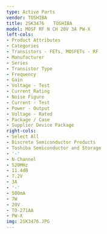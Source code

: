 ```yaml
---
type: Active Parts
vendor: TOSHIBA
title: 2SK3476　　TOSHIBA
model: MOSF RF N CH 20V 3A PW-X
left-cols:
- Product Attributes
- Categories
- Transistors - FETs, MOSFETs - RF
- Manufacturer
- Series
- Transistor Type
- Frequency
- Gain
- Voltage - Test
- Current Rating
- Noise Figure
- Current - Test
- Power - Output
- Voltage - Rated
- Package / Case
- Supplier Device Package
right-cols:
- Select All
- Discrete Semiconductor Products
- Toshiba Semiconductor and Storage
- '-'
- N-Channel
- 520MHz
- 11.4dB
- 7.2V
- 3A
- '-'
- 500mA
- 7W
- 20V
- TO-271AA
- PW-X
img: 2SK3476.JPG
---
```

